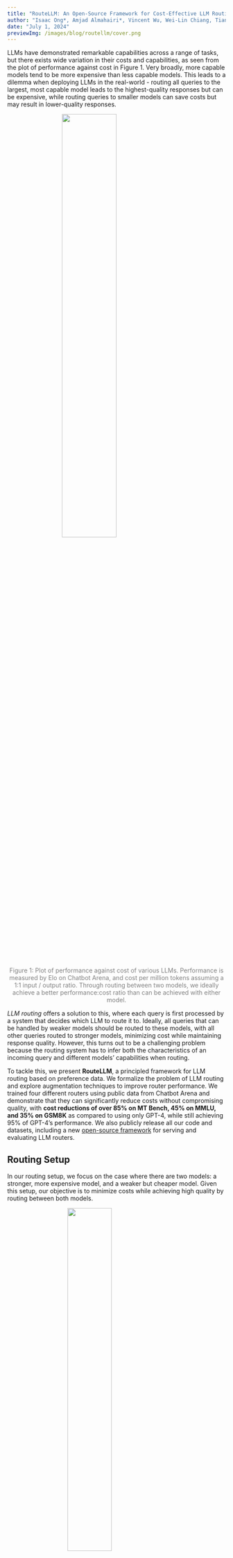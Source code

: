 ```yaml
---
title: "RouteLLM: An Open-Source Framework for Cost-Effective LLM Routing"
author: "Isaac Ong*, Amjad Almahairi*, Vincent Wu, Wei-Lin Chiang, Tianhao Wu, Joseph E. Gonzalez, M Waleed Kadous, Ion Stoica"
date: "July 1, 2024"
previewImg: /images/blog/routellm/cover.png
---
```


LLMs have demonstrated remarkable capabilities across a range of tasks, but there exists wide variation in their costs and capabilities, as seen from the plot of performance against cost in Figure 1. Very broadly, more capable models tend to be more expensive than less capable models. This leads to a dilemma when deploying LLMs in the real-world - routing all queries to the largest, most capable model leads to the highest-quality responses but can be expensive, while routing queries to smaller models can save costs but may result in lower-quality responses.

<img src="/images/blog/routellm/main.png" style="display:block; margin-top: auto; margin-left: auto; margin-right: auto; margin-bottom: auto; width: 50%"></img>

<p style="color:gray; text-align: center;">Figure 1: Plot of performance against cost of various LLMs. Performance is measured by Elo on Chatbot Arena, and cost per million tokens assuming a 1:1 input / output ratio. Through routing between two models, we ideally achieve a better performance:cost ratio than can be achieved with either model.</p>

*LLM routing* offers a solution to this, where each query is first processed by a system that decides which LLM to route it to. Ideally, all queries that can be handled by weaker models should be routed to these models, with all other queries routed to stronger models, minimizing cost while maintaining response quality. However, this turns out to be a challenging problem because the routing system has to infer both the characteristics of an incoming query and different models’ capabilities when routing.

To tackle this, we present **RouteLLM**, a principled framework for LLM routing based on preference data. We formalize the problem of LLM routing and explore augmentation techniques to improve router performance. We trained four different routers using public data from Chatbot Arena and demonstrate that they can significantly reduce costs without compromising quality, with **cost reductions of over 85% on MT Bench, 45% on MMLU, and 35% on GSM8K** as compared to using only GPT-4, while still achieving 95% of GPT-4’s performance. We also publicly release all our code and datasets, including a new [open-source framework](https://github.com/lm-sys/RouteLLM) for serving and evaluating LLM routers.

## Routing Setup

In our routing setup, we focus on the case where there are two models: a stronger, more expensive model, and a weaker but cheaper model. Given this setup, our objective is to minimize costs while achieving high quality by routing between both models.

<img src="/images/blog/routellm/metrics.png" style="display:block; margin-top: auto; margin-left: auto; margin-right: auto; margin-bottom: auto; width: 45%"></img>


<p style="color:gray; text-align: center;">Figure 2: Random router performance on MT Bench</p>

This is best understood through Figure 2, which represents the performance of a router that randomly routes between the two models on MT Bench. Specifically, we route between GPT-4 and Mixtral 8x7B here, with their performance denoted by the red and grey dotted lines respectively. For any router, we can plot a similar graph of its performance against the number of the calls made to GPT-4 (which is representative of the cost incurred since the cost of a Mixtral call is negligible).

To train our routers, we use *preference data*, expanding on [previous work](https://arxiv.org/abs/2404.14618) on routing. Each data point consists of a prompt and a comparison between the response quality of two models on that prompt i.e. this could be a win for the first model, a win for the second model, or a tie. Using preference data allows us to learn about the strengths and weaknesses of different models and how they relate to queries, which is effective for training routers. For our base dataset, we utilize [public data](https://huggingface.co/datasets/lmsys/lmsys-arena-human-preference-55k) from [Chatbot Arena](http://chat.lmsys.org). We also investigate *data augmentation* techniques to further improve performance using both golden-label datasets and a LLM judge.

We trained four routers using a mix of Chatbot Arena data and data augmentation:
- A similarity-weighted (SW) ranking router that performs a “weighted Elo calculation” based on similarity
- A matrix factorization model that learns a scoring function for how well a model can answer a prompt
- A BERT classifier that predicts which model can provide a better response
- A causal LLM classifier that also predicts which model can provide a better response

## Results

We evaluated these routers on three popular benchmarks: [MT Bench](https://arxiv.org/abs/2306.05685), [MMLU](https://arxiv.org/abs/2009.03300), and [GSM8K](https://arxiv.org/abs/2110.14168), presenting results for MT Bench and MMLU below. For evaluation, we route between `gpt-4-1106-preview` as our strong model and `mixtral-8x7b-instruct-v0.1` as our weak model. We use the random router from before as our baseline.

<br />
<figure style="text-align: center">
<img src="/images/blog/routellm/combined-mt-bench.png" style="display:block; margin-top: auto; margin-left: auto; margin-right: auto; margin-bottom: auto; width: 90%"></img>
</figure>

<p style="color:gray; text-align: center;">Figure 3: Router performance on MT Bench (left) trained only on Arena data (right) trained on Arena data augmented using a LLM judge.</p>

Figure 3 displays the performance of our routers on MT Bench. For routers trained only on the Arena dataset, we observe strong performance for both matrix factorization and SW ranking. Notably, matrix factorization is able to achieve 95% of GPT-4 performance using 26% GPT-4 calls, which is approximately 48% cheaper as compared to the random baseline.

Augmenting the Arena data using an LLM judge leads to significant improvements across all routers. When trained on this augmented dataset, matrix factorization is again the best-performing router, with the number of GPT-4 calls required to achieve 95% GPT-4 performance further halved at 14% of total calls, 75% cheaper than the random baseline.

<br />
<figure style="text-align: center">
<img src="/images/blog/routellm/combined-mmlu.png" style="display:block; margin-top: auto; margin-left: auto; margin-right: auto; margin-bottom: auto; width: 90%"></img>
</figure>


<p style="color:gray; text-align: center;">Figure 4: Router performance on MMLU (left) trained only on Arena data (right) trained on Arena data augmented using golden-label data from the MMLU validation split.</p>

Conversely, on MMLU in Figure 4, all routers perform poorly at a near-random level when trained only on the Arena dataset, which we attribute to most MMLU questions being out-of-distribution. However, augmenting the training dataset using golden-label data from the MMLU validation split leads to significant performance improvements across all routers, with our best-performing causal LLM router now requiring only 54% GPT-4 calls to achieve 95% of GPT-4 performance, 14% cheaper than the random baseline. Importantly, this augmented dataset of approximately 1500 samples represents less than 2% of the overall training data, demonstrating the effectiveness of data augmentation even when the number of samples is small.

### Generalizing to Other Models

While we route between GPT-4 and Mixtral for the above evaluations, to demonstrate the generalizability of our framework, we also present MT Bench results when routing between a different model pair: Claude 3 Opus and Llama 3 8B. Importantly, we use the same routers *without any retraining*, and responses from Claude 3 Opus and Llama 3 8B are not present in our training data.

<br />
<img src="/images/blog/routellm/mt-bench-claude-llama.png" style="display:block; margin-top: auto; margin-left: auto; margin-right: auto; margin-bottom: auto; width: 45%"></img>

<p style="color:gray; text-align: center;">Figure 6: Router performance on MT Bench when routed to Claude 3 Opus and Llama 3 8B.</p>

Even when the model pair is replaced, we observe strong results across all routers on MT Bench in Figure 6, with performance comparable to our original model pair. This suggests that our routers have learned some common characteristics of problems that can distinguish between strong and weak models, which generalize to new model pairs without additional training.

### RouteLLM vs Commercial Offerings

<br />
<figure style="text-align: center">
<img src="/images/blog/routellm/indep-benchmarks-llama.png" style="display:inline; margin-top: auto; margin-left: auto; margin-right: auto; margin-bottom: auto; width: 46%"></img>
<img src="/images/blog/routellm/indep-benchmarks.png" style="display:inline; margin-top: auto; margin-left: auto; margin-right: auto; margin-bottom: auto; width: 45%"></img>
</figure>

<p style="color:gray; text-align: center;">Figure 7: Comparison of our router against existing routing systems on MT Bench (left) using gpt-4-turbo-2024-04-09 and llama-2-70b-chat (right) using gpt-4-turbo-2024-04-09 and mixtral-8x7b-instruct-v0.1 </p>

In Figure 7, we also report the performance of our best-performing routers on MT Bench against [Martian](https://withmartian.com/) and [Unify AI](https://unify.ai/), two commercial LLM routing systems. We use `gpt-4-turbo-2024-04-09` as the strong model and `llama-2-70b-chat` or `mixtral-8x7b-instruct-v0.1` as the weak model depending on the models available as detailed [here](https://github.com/lm-sys/RouteLLM/tree/main/benchmarks). Our routers demonstrate very competitive results, achieving the same performance as these commercial routers while being up to 40% cheaper.

## Conclusion

These results demonstrate the ability of our routers to achieve significant cost savings while maintaining a high quality of responses. They also highlight the effectiveness of data augmentation in improving routing performance using only a small amount of data, offering a scalable path towards improving routing performance for real-world use cases.

Based on this research, we have created an open-source framework for serving and evaluating routers on [GitHub](https://github.com/lm-sys/RouteLLM). We are also releasing all our routers and datasets on [HuggingFace](https://huggingface.co/routellm) for public use.

We are excited to see what you build on top of this! Please let us know if you face any issues or have any suggestions. For the full details, please refer to our [arXiv](https://arxiv.org/abs/2406.18665) paper.

## Demo

We have built a temporary [demo](https://0c83f754b05f4a2208.gradio.live) where you can experiment with our augmented matrix factorization and causal LLM routers by seeing which model your messages are routed to. Both routers have been calibrated so that approximately 20% of calls are routed to GPT-4. Please try them out!

## Acknowledgements

We are grateful to Tyler Griggs for his valuable feedback on this post.

## Citations

```
@misc{ong2024routellmlearningroutellms,
      title={RouteLLM: Learning to Route LLMs with Preference Data},
      author={Isaac Ong and Amjad Almahairi and Vincent Wu and Wei-Lin Chiang and Tianhao Wu and Joseph E. Gonzalez and M Waleed Kadous and Ion Stoica},
      year={2024},
      eprint={2406.18665},
      archivePrefix={arXiv},
      primaryClass={cs.LG},
      url={https://arxiv.org/abs/2406.18665},
}

@misc{chiang2024chatbot,
    title={Chatbot Arena: An Open Platform for Evaluating LLMs by Human Preference},
    author={Wei-Lin Chiang and Lianmin Zheng and Ying Sheng and Anastasios Nikolas Angelopoulos and Tianle Li and Dacheng Li and Hao Zhang and Banghua Zhu and Michael Jordan and Joseph E. Gonzalez and Ion Stoica},
    year={2024},
    eprint={2403.04132},
    archivePrefix={arXiv},
    primaryClass={cs.AI}
}
```
